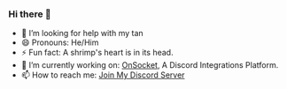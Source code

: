### Hi there 👋

- 🤔 I’m looking for help with my tan 
- 😄 Pronouns: He/Him
- ⚡ Fun fact: A shrimp's heart is in its head.  
- 🔭 I’m currently working on: [OnSocket](https://github.com/OnSocket), A Discord Integrations Platform. 
- 📫 How to reach me: [Join My Discord Server](https://dsc.gg/goodsie)
